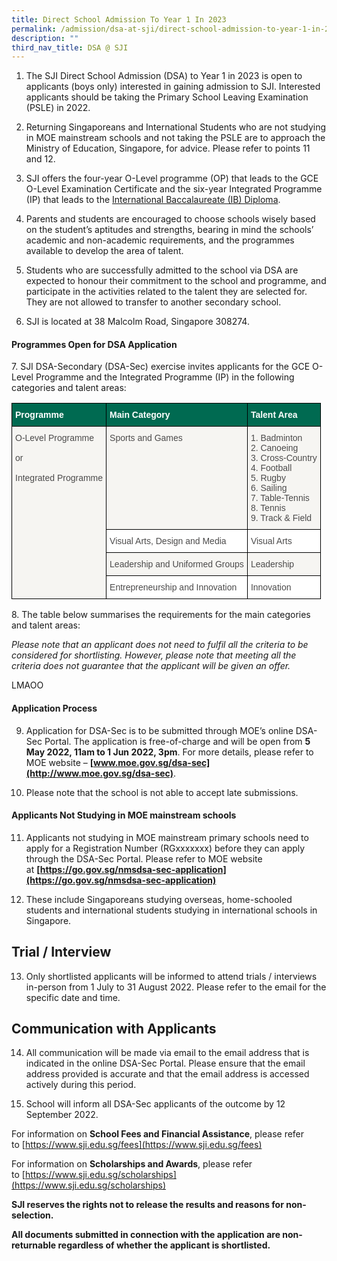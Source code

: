 ```yaml
---
title: Direct School Admission To Year 1 In 2023
permalink: /admission/dsa-at-sji/direct-school-admission-to-year-1-in-2023/
description: ""
third_nav_title: DSA @ SJI
---
```

1.  The SJI Direct School Admission (DSA) to Year 1 in 2023 is open to applicants (boys only) interested in gaining admission to SJI. Interested applicants should be taking the Primary School Leaving Examination (PSLE) in 2022.
  
3.  Returning Singaporeans and International Students who are not studying in MOE mainstream schools and not taking the PSLE are to approach the Ministry of Education, Singapore, for advice. Please refer to points 11 and 12.  
      
    
4.  SJI offers the four-year O-Level programme (OP) that leads to the GCE O-Level Examination Certificate and the six-year Integrated Programme (IP) that leads to the [International Baccalaureate (IB) Diploma](https://www.ibo.org/programmes/diploma-programme/).
  
6.  Parents and students are encouraged to choose schools wisely based on the student’s aptitudes and strengths, bearing in mind the schools’ academic and non-academic requirements, and the programmes available to develop the area of talent.  
      
    
7.  Students who are successfully admitted to the school via DSA are expected to honour their commitment to the school and programme, and participate in the activities related to the talent they are selected for. They are not allowed to transfer to another secondary school.
  
9.  SJI is located at 38 Malcolm Road, Singapore 308274.

#### Programmes Open for DSA Application

7\. SJI DSA-Secondary (DSA-Sec) exercise invites applicants for the GCE O-Level Programme and the Integrated Programme (IP) in the following categories and talent areas:

<style type="text/css">
.tg  {border-collapse:collapse;border-spacing:0;}
.tg td{border-color:black;border-style:solid;border-width:1px;font-family:Arial, sans-serif;font-size:14px;
  overflow:hidden;padding:10px 5px;word-break:normal;}
.tg th{border-color:black;border-style:solid;border-width:1px;font-family:Arial, sans-serif;font-size:14px;
  font-weight:normal;overflow:hidden;padding:10px 5px;word-break:normal;}
.tg .tg-mku2{background-color:#F6F5F2;color:#4C4B4B;text-align:left;vertical-align:top}
.tg .tg-3uni{background-color:#006A51;color:#FFF;font-weight:bold;text-align:left;vertical-align:top}
.tg .tg-xd5l{background-color:#FFF;color:#4C4B4B;text-align:left;vertical-align:top}
</style>
<table class="tg">
<thead>
  <tr>
    <th class="tg-3uni">Programme</th>
    <th class="tg-3uni">Main Category</th>
    <th class="tg-3uni">Talent Area</th>
  </tr>
</thead>
<tbody>
  <tr>
    <td class="tg-mku2" rowspan="4"><span style="color:#4C4B4B">O-Level Programme</span><br><br><span style="color:#4C4B4B">or</span><br><br><span style="color:#4C4B4B">Integrated Programme</span></td>
    <td class="tg-mku2"><span style="color:#4C4B4B">Sports and Games</span></td>
    <td class="tg-mku2">1. Badminton<br>2. Canoeing<br>3. Cross-Country<br>4. Football<br>5. Rugby<br>6. Sailing<br>7. Table-Tennis<br>8. Tennis<br>9. Track &amp; Field</td>
  </tr>
  <tr>
    <td class="tg-xd5l"><span style="color:#4C4B4B">Visual Arts, Design and Media</span></td>
    <td class="tg-xd5l"><span style="color:#4C4B4B">Visual Arts</span></td>
  </tr>
  <tr>
    <td class="tg-mku2"><span style="color:#4C4B4B">Leadership and Uniformed Groups</span></td>
    <td class="tg-mku2"><span style="color:#4C4B4B">Leadership</span></td>
  </tr>
  <tr>
    <td class="tg-xd5l"><span style="color:#4C4B4B">Entrepreneurship and Innovation</span></td>
    <td class="tg-xd5l"><span style="color:#4C4B4B">Innovation</span></td>
  </tr>
</tbody>
</table>
  

8\. The table below summarises the requirements for the main categories and talent areas:

_Please note that an applicant does not need to fulfil all the criteria to be considered for shortlisting. However, please note that meeting all the criteria does not guarantee that the applicant will be given an offer._

LMAOO

#### Application Process

9. Application for DSA-Sec is to be submitted through MOE’s online DSA-Sec Portal. The application is free-of-charge and will be open from **5 May 2022, 11am to 1 Jun 2022, 3pm**. For more details, please refer to MOE website – **[www.moe.gov.sg/dsa-sec](http://www.moe.gov.sg/dsa-sec)**.

  

10. Please note that the school is not able to accept late submissions.

#### Applicants Not Studying in MOE mainstream schools

11. Applicants not studying in MOE mainstream primary schools need to apply for a Registration Number (RGxxxxxxx) before they can apply through the DSA-Sec Portal. Please refer to MOE website at **[https://go.gov.sg/nmsdsa-sec-application](https://go.gov.sg/nmsdsa-sec-application)**

  

12. These include Singaporeans studying overseas, home-schooled students and international students studying in international schools in Singapore.

Trial / Interview
-----------------

13. Only shortlisted applicants will be informed to attend trials / interviews in-person from 1 July to 31 August 2022. Please refer to the email for the specific date and time.

Communication with Applicants
-----------------------------

14. All communication will be made via email to the email address that is indicated in the online DSA-Sec Portal. Please ensure that the email address provided is accurate and that the email address is accessed actively during this period.

  

15. School will inform all DSA-Sec applicants of the outcome by 12 September 2022.

  

For information on **School Fees and Financial Assistance**, please refer to [https://www.sji.edu.sg/fees](https://www.sji.edu.sg/fees)

  

For information on **Scholarships and Awards**, please refer to [https://www.sji.edu.sg/scholarships](https://www.sji.edu.sg/scholarships)

  

**SJI reserves the rights not to release the results and reasons for non-selection.**

  

**All documents submitted in connection with the application are non-returnable regardless of whether the applicant is shortlisted.**